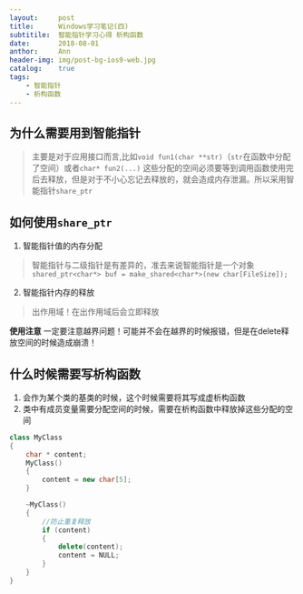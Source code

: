 ```yaml
---
layout:     post
title:      Windows学习笔记(四)
subtitile:  智能指针学习心得 析构函数
date:       2018-08-01
anthor:     Ann
header-img: img/post-bg-ios9-web.jpg
catalog:    true
tags:
    - 智能指针
    - 析构函数
---
```


## 为什么需要用到智能指针
> 主要是对于应用接口而言,比如`void fun1(char **str)`（`str`在函数中分配了空间）或者`char* fun2(...)`
> 这些分配的空间必须要等到调用函数使用完后去释放，但是对于不小心忘记去释放的，就会造成内存泄漏。所以采用智能指针`share_ptr`  

## 如何使用`share_ptr`
1. 智能指针值的内存分配  
> 智能指针与二级指针是有差异的，准去来说智能指针是一个对象
> `shared_ptr<char*> buf = make_shared<char*>(new char[FileSize]);`  

2. 智能指针内存的释放
> 出作用域！在出作用域后会立即释放

**使用注意**
一定要注意越界问题！可能并不会在越界的时候报错，但是在delete释放空间的时候造成崩溃！


## 什么时候需要写析构函数
1. 会作为某个类的基类的时候，这个时候需要将其写成虚析构函数  
2. 类中有成员变量需要分配空间的时候，需要在析构函数中释放掉这些分配的空间  
```c++
class MyClass
{
    char * content;
    MyClass()
    {
        content = new char[5];
    }

    ~MyClass()
    {
        //防止重复释放
        if (content)
        {
            delete(content);
            content = NULL;
        }
    }
}
```
